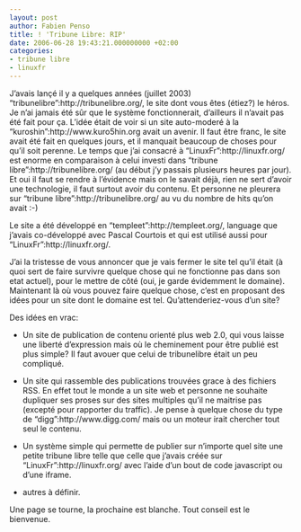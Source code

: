 ```yaml
---
layout: post
author: Fabien Penso
title: ! 'Tribune Libre: RIP'
date: 2006-06-28 19:43:21.000000000 +02:00
categories:
- tribune libre
- linuxfr
---
```

<p>J’avais lançé il y a quelques années (juillet 2003) “tribunelibre”:http://tribunelibre.org/,
le site dont vous êtes (étiez?) le héros. Je n’ai jamais été sûr que le système
fonctionnerait, d’ailleurs il n’avait pas été fait pour ça. L’idée était de
voir si un site auto-moderé à la “kuroshin”:http://www.kuro5hin.org avait un
avenir. Il faut être franc, le site avait été fait en quelques jours, et il
manquait beaucoup de choses pour qu’il soit perenne. Le temps que j’ai
consacré à “LinuxFr”:http://linuxfr.org/ est enorme en comparaison à celui
investi dans “tribune libre”:http://tribunelibre.org/ (au début j’y passais
plusieurs heures par jour). Et oui il faut se rendre à l’évidence mais on le
savait déjà, rien ne sert d’avoir une technologie, il faut surtout avoir du
contenu. Et personne ne pleurera sur “tribune libre”:http://tribunelibre.org/ au
vu du nombre de hits qu’on avait :-)</p>

<p>Le site a été développé en “templeet”:http://templeet.org/, language que
j’avais co-développé avec Pascal Courtois et qui est utilisé aussi pour
“LinuxFr”:http://linuxfr.org/.</p>

<p>J’ai la tristesse de vous annoncer que je vais fermer le site tel qu’il était
(à quoi sert de faire survivre quelque chose qui ne fonctionne pas dans son
 etat actuel), pour le mettre de côté (oui, je garde évidemment le domaine).
Maintenant là où vous pouvez faire quelque chose, c’est en proposant des idées
pour un site dont le domaine est tel. Qu’attenderiez-vous d’un site?</p>

<p>Des idées en vrac:</p>

<ul>
<li><p>Un site de publication de contenu orienté plus web 2.0, qui vous laisse une
liberté d’expression mais où le cheminement pour être publié est plus
simple? Il faut avouer que celui de tribunelibre était un peu compliqué.</p></li>
<li><p>Un site qui rassemble des publications trouvées grace à des fichiers RSS. En
effet tout le monde a un site web et personne ne souhaite dupliquer ses
proses sur des sites multiples qu’il ne maitrise pas (excepté pour
rapporter du traffic). Je pense à quelque chose du type de
“digg”:http://www.digg.com/ mais ou un moteur irait chercher tout seul le
contenu.</p></li>
<li><p>Un système simple qui permette de publier sur n’importe quel site une
petite tribune libre telle que celle que j’avais créée sur
“LinuxFr”:http://linuxfr.org/ avec l’aide d’un bout de code javascript ou
d’une iframe.</p></li>
<li><p>autres à définir.</p></li>
</ul>

<p>Une page se tourne, la prochaine est blanche. Tout conseil est le bienvenue.</p>
